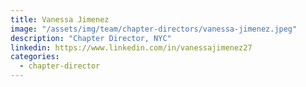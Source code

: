 ```yaml
---
title: Vanessa Jimenez
image: "/assets/img/team/chapter-directors/vanessa-jimenez.jpeg"
description: "Chapter Director, NYC"
linkedin: https://www.linkedin.com/in/vanessajimenez27
categories:
  - chapter-director
---
```

